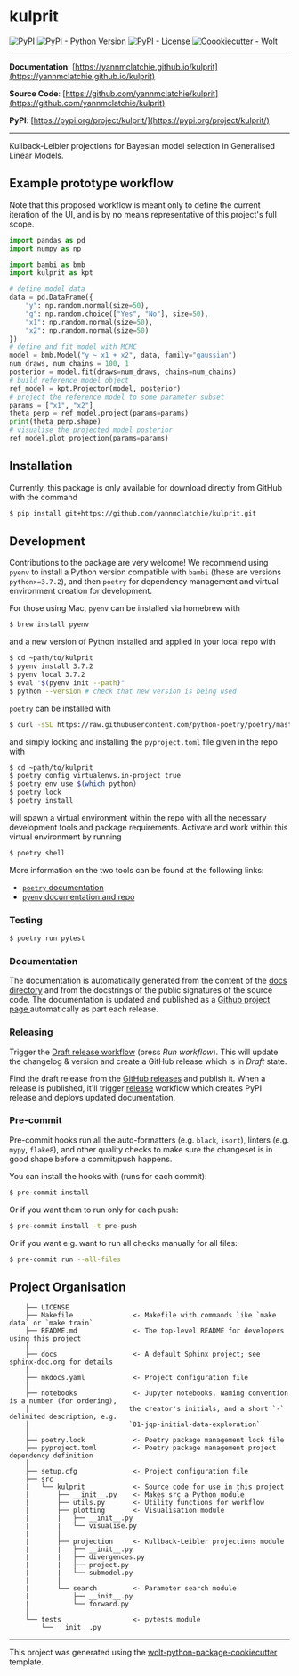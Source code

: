 # kulprit

[![PyPI](https://img.shields.io/pypi/v/kulprit?style=flat-square)](https://pypi.python.org/pypi/kulprit/)
[![PyPI - Python Version](https://img.shields.io/pypi/pyversions/kulprit?style=flat-square)](https://pypi.python.org/pypi/kulprit/)
[![PyPI - License](https://img.shields.io/pypi/l/kulprit?style=flat-square)](https://pypi.python.org/pypi/kulprit/)
[![Coookiecutter - Wolt](https://img.shields.io/badge/cookiecutter-Wolt-00c2e8?style=flat-square&logo=cookiecutter&logoColor=D4AA00&link=https://github.com/woltapp/wolt-python-package-cookiecutter)](https://github.com/woltapp/wolt-python-package-cookiecutter)


---

**Documentation**: [https://yannmclatchie.github.io/kulprit](https://yannmclatchie.github.io/kulprit)

**Source Code**: [https://github.com/yannmclatchie/kulprit](https://github.com/yannmclatchie/kulprit)

**PyPI**: [https://pypi.org/project/kulprit/](https://pypi.org/project/kulprit/)

---

Kullback-Leibler projections for Bayesian model selection in Generalised Linear Models.

## Example prototype workflow

Note that this proposed workflow is meant only to define the current iteration of the UI, and is by no means representative of this project's full scope.

```python
import pandas as pd
import numpy as np

import bambi as bmb
import kulprit as kpt

# define model data
data = pd.DataFrame({
    "y": np.random.normal(size=50),
    "g": np.random.choice(["Yes", "No"], size=50),
    "x1": np.random.normal(size=50),
    "x2": np.random.normal(size=50)
})
# define and fit model with MCMC
model = bmb.Model("y ~ x1 + x2", data, family="gaussian")
num_draws, num_chains = 100, 1
posterior = model.fit(draws=num_draws, chains=num_chains)
# build reference model object
ref_model = kpt.Projector(model, posterior)
# project the reference model to some parameter subset
params = ["x1", "x2"]
theta_perp = ref_model.project(params=params)
print(theta_perp.shape)
# visualise the projected model posterior
ref_model.plot_projection(params=params)
```

## Installation

Currently, this package is only available for download directly from GitHub with the command
```bash
$ pip install git+https://github.com/yannmclatchie/kulprit.git
```

## Development

Contributions to the package are very welcome! We recommend using `pyenv` to install a Python version compatible with `bambi` (these are versions `python>=3.7.2`), and then `poetry` for dependency management and virtual environment creation for development.

For those using Mac, `pyenv` can be installed via homebrew with
```bash
$ brew install pyenv
```
and a new version of Python installed and applied in your local repo with
```bash
$ cd ~path/to/kulprit
$ pyenv install 3.7.2
$ pyenv local 3.7.2
$ eval "$(pyenv init --path)"
$ python --version # check that new version is being used
```

`poetry` can be installed with
```bash
$ curl -sSL https://raw.githubusercontent.com/python-poetry/poetry/master/get-poetry.py | python -
```
and simply locking and installing the `pyproject.toml` file given in the repo with
```bash
$ cd ~path/to/kulprit
$ poetry config virtualenvs.in-project true
$ poetry env use $(which python)
$ poetry lock
$ poetry install
```
will spawn a virtual environment within the repo with all the necessary development tools and package requirements. Activate and work within this virtual environment by running
```bash
$ poetry shell
```

More information on the two tools can be found at the following links:
- [`poetry` documentation](https://python-poetry.org/)
- [`pyenv` documentation and repo](https://github.com/pyenv/pyenv)

### Testing

```sh
$ poetry run pytest
```

### Documentation

The documentation is automatically generated from the content of the [docs directory](./docs) and from the docstrings
 of the public signatures of the source code. The documentation is updated and published as a [Github project page
 ](https://pages.github.com/) automatically as part each release.

### Releasing

Trigger the [Draft release workflow](https://github.com/yannmclatchie/kulprit/actions/workflows/draft_release.yml)
(press _Run workflow_). This will update the changelog & version and create a GitHub release which is in _Draft_ state.

Find the draft release from the
[GitHub releases](https://github.com/yannmclatchie/kulprit/releases) and publish it. When
 a release is published, it'll trigger [release](https://github.com/yannmclatchie/kulprit/blob/master/.github/workflows/release.yml) workflow which creates PyPI
 release and deploys updated documentation.

### Pre-commit

Pre-commit hooks run all the auto-formatters (e.g. `black`, `isort`), linters (e.g. `mypy`, `flake8`), and other quality
 checks to make sure the changeset is in good shape before a commit/push happens.

You can install the hooks with (runs for each commit):

```sh
$ pre-commit install
```

Or if you want them to run only for each push:

```sh
$ pre-commit install -t pre-push
```

Or if you want e.g. want to run all checks manually for all files:

```sh
$ pre-commit run --all-files
```

## Project Organisation

```
    ├── LICENSE
    ├── Makefile               <- Makefile with commands like `make data` or `make train`
    ├── README.md              <- The top-level README for developers using this project
    │
    ├── docs                   <- A default Sphinx project; see sphinx-doc.org for details
    |
    ├── mkdocs.yaml            <- Project configuration file
    │
    ├── notebooks              <- Jupyter notebooks. Naming convention is a number (for ordering),
    │                         the creator's initials, and a short `-` delimited description, e.g.
    │                         `01-jqp-initial-data-exploration`
    │
    ├── poetry.lock            <- Poetry package management lock file
    ├── pyproject.toml         <- Poetry package management project dependency definition
    │
    ├── setup.cfg              <- Project configuration file
    ├── src
    |   └── kulprit            <- Source code for use in this project
    |       ├── __init__.py    <- Makes src a Python module
    |       ├── utils.py       <- Utility functions for workflow
    |       ├── plotting       <- Visualisation module
    |       |   ├── __init__.py
    |       |   └── visualise.py
    |       │
    |       ├── projection     <- Kullback-Leibler projections module
    |       |   ├── __init__.py
    |       |   ├── divergences.py
    |       |   ├── project.py
    |       |   └── submodel.py
    |       │
    |       └── search         <- Parameter search module
    |           ├── __init__.py
    |           └── forward.py
    │
    └── tests                  <- pytests module
        └── __init__.py
```

---

This project was generated using the [wolt-python-package-cookiecutter](https://github.com/woltapp/wolt-python-package-cookiecutter) template.
